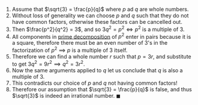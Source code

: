 1. Assume that $\sqrt{3} = \frac{p}{q}$ where $p$ ad $q$ are whole numbers.
2. Without loss of generality we can choose $p$ and $q$ such that they do not have common factors, otherwise these factors can be cancelled out.
3. Then $\frac{p^2}{q^2} = 3$, and so $3q^2 = p^2 \iff p^2$ is a multiple of 3.
4. All components in [prime decomposition](https://en.wikipedia.org/wiki/Integer_factorization) of $p^2$ enter in pairs because it is a square, therefore there must be an even number of 3's in the factorization of $p^2$
$\implies$ $p$ is a multiple of 3 itself.
5. Therefore we can find a whole number $r$ such that $p = 3r$, and substitute to get $3q^2 = 9r^2 \implies q^2 = 3r^2$.
6. Now the same arguments applied to $q$ let us conclude that $q$ is also a multiple of 3.
7. This contradicts our choice of $p$ and $q$ not having common factors! 
8. Therefore our assumption that $\sqrt{3} = \frac{p}{q}$ is false, and thus $\sqrt{3}$ is indeed an irrational number.
$\blacksquare$
